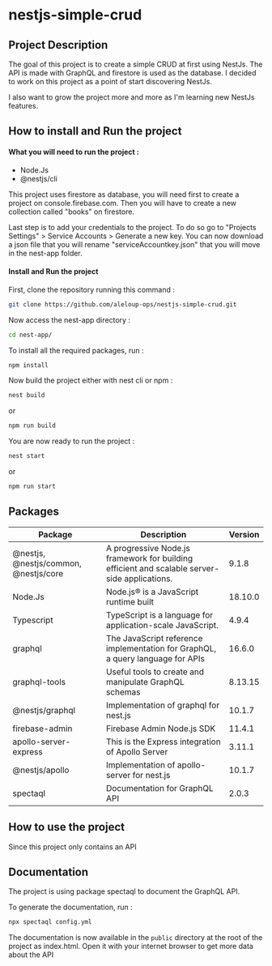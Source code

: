 # nestjs-simple-crud

## Project Description ##

The goal of this project is to create a simple CRUD at first using NestJs. The API is made with GraphQL and firestore is used as the database. I decided to work on this project as a point of start discovering NestJs.

I also want to grow the project more and more as I'm learning new NestJs features.

## How to install and Run the project ##

#### What you will need to run the project : ####

- Node.Js
- @nestjs/cli

This project uses firestore as database, you will need first to create a project on console.firebase.com. Then you will have to create a new collection called "books" on firestore.

Last step is to add your credentials to the project. To do so go to "Projects Settings" > Service Accounts > Generate a new key. You can now download a json file that you will rename "serviceAccountkey.json" that you will move in the nest-app folder.

#### Install and Run the project ####

First, clone the repository running this command :

```bash
git clone https://github.com/aleloup-ops/nestjs-simple-crud.git
```
Now access the nest-app directory :

```bash
cd nest-app/
```

To install all the required packages, run :

```bash
npm install
```

Now build the project either with nest cli or npm :

```bash
nest build
```

or

```bash
npm run build
```

You are now ready to run the project :

```bash
nest start
```

or 

```bash
npm run start
```
 
## Packages ##

Package       | Description  |Version
------------- | -------------|-------------
@nestjs, @nestjs/common, @nestjs/core  | A progressive Node.js framework for building efficient and scalable server-side applications. | 9.1.8
Node.Js  | Node.js® is a JavaScript runtime built |18.10.0
Typescript | TypeScript is a language for application-scale JavaScript. | 4.9.4
graphql|The JavaScript reference implementation for GraphQL, a query language for APIs|16.6.0
graphql-tools| Useful tools to create and manipulate GraphQL schemas|8.13.15
@nestjs/graphql| Implementation of graphql for nest.js|10.1.7
firebase-admin|Firebase Admin Node.js SDK|11.4.1
apollo-server-express|This is the Express integration of Apollo Server|3.11.1
@nestjs/apollo|Implementation of apollo-server for nest.js|10.1.7
spectaql| Documentation for GraphQL API|2.0.3


## How to use the project ##

Since this project only contains an API

## Documentation ##

The project is using package spectaql to document the GraphQL API.

To generate the documentation, run :

```bash
npx spectaql config.yml
```

The documentation is now available in the `public` directory at the root of the project as index.html. Open it with your internet browser to get more data about the API